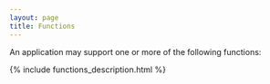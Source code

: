 ```yaml
---
layout: page
title: Functions
---
```


An application may support one or more of the following functions:

{% include functions_description.html %}
